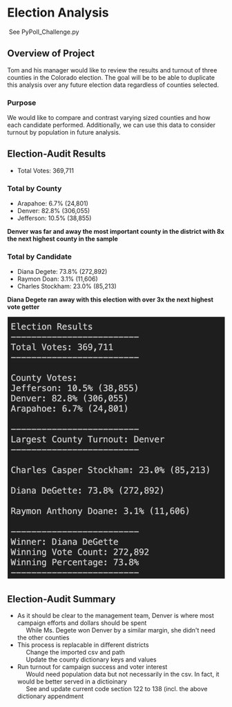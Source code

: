 # Election Analysis
&nbsp;See PyPoll_Challenge.py

## Overview of Project
Tom and his manager would like to review the results and turnout of three counties in the Colorado election.  The goal will be to be able to duplicate this analysis over any future election data regardless of counties selected.   
### Purpose
We would like to compare and contrast varying sized counties and how each candidate performed.  Additionally, we can use this data to consider turnout by population in future analysis. 

## Election-Audit Results
- Total Votes:  369,711

### Total by County
- Arapahoe:  6.7% (24,801)
- Denver:  82.8% (306,055)
- Jefferson: 10.5% (38,855)

**Denver was far and away the most important county in the district with 8x the next highest county in the sample** 

### Total by Candidate
- Diana Degete:  73.8% (272,892)
- Raymon Doan:  3.1% (11,606)
- Charles Stockham:  23.0% (85,213)

**Diana Degete ran away with this election with over 3x the next highest vote getter**

![Alt text](https://github.com/Goddard310/Election-Analysis/blob/main/PyPoll%20CO%20Analysis.png)

## Election-Audit Summary

- As it should be clear to the management team, Denver is where most campaign efforts and dollars should be spent <br />
    &nbsp;&nbsp;&nbsp;&nbsp;&nbsp;While Ms. Degete won Denver by a similar margin, she didn't need the other counties <br />
- This process is replacable in different districts <br />
    &nbsp;&nbsp;&nbsp;&nbsp;&nbsp;Change the imported csv and path <br />
    &nbsp;&nbsp;&nbsp;&nbsp;&nbsp;Update the county dictionary keys and values
- Run turnout for campaign success and voter interest <br />
    &nbsp;&nbsp;&nbsp;&nbsp;&nbsp;Would need population data but not necessarily in the csv.  In fact, it would be better served in a dictioinary <br />
    &nbsp;&nbsp;&nbsp;&nbsp;&nbsp;See and update current code section 122 to 138 (incl. the above dictionary appendment <br />
  

